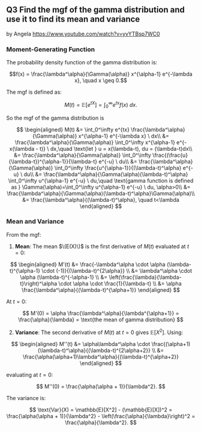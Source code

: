 ## Q3 Find the mgf of the gamma distribution and use it to find its mean and variance
by Angela https://www.youtube.com/watch?v=yvYTBsp7WC0
### Moment-Generating Function
The probability density function of the gamma distribution is:

$$f(x) = \frac{\lambda^\alpha}{\Gamma(\alpha)} x^{\alpha-1} e^{-\lambda x}, \quad x \geq 0.$$

The mgf is defined as:

$$
M(t) = \mathbb{E}[e^{tX}] = \int_0^\infty e^{tx} f(x) \ dx.
$$

So the mgf of the gamma distribution is

$$
\begin{aligned}
M(t) &= \int_0^\infty e^{tx} \frac{\lambda^\alpha}{\Gamma(\alpha)} x^{\alpha-1} e^{-\lambda x} \ dx\\
&= \frac{\lambda^\alpha}{\Gamma(\alpha)} \int_0^\infty x^{\alpha-1} e^{-x(\lambda - t)} \ dx,\quad \text{let } u = x(\lambda-t),  du = (\lambda-t)dx\\
&= \frac{\lambda^\alpha}{\Gamma(\alpha)} \int_0^\infty \frac{(\frac{u}{\lambda-t})^{\alpha-1}}{\lambda-t} e^{-u} \ du\\
&= \frac{\lambda^\alpha}{\Gamma(\alpha)} \int_0^\infty \frac{u^{\alpha-1}}{(\lambda-t)^\alpha} e^{-u} \ du\\
&= \frac{\lambda^\alpha}{\Gamma(\alpha)(\lambda-t)^\alpha} \int_0^\infty u^{\alpha-1} e^{-u} \ du,\quad \text{gamma function is defined as } \Gamma(\alpha)=\int_0^\infty u^{\alpha-1} e^{-u} \ du, \alpha>0\\
&= \frac{\lambda^\alpha}{\Gamma(\alpha)(\lambda-t)^\alpha}\Gamma(\alpha)\\
&= \frac{\lambda^\alpha}{(\lambda-t)^\alpha}, \quad t<\lambda
\end{aligned}
$$

### Mean and Variance
From the mgf:
1. **Mean**: The mean $\(E(X)\)$ is the first derivative of  $M(t)$ evaluated at $t = 0$:

$$
\begin{aligned}
M'(t) &= \frac{-\lambda^\alpha \cdot \alpha (\lambda-t)^{\alpha-1} \cdot (-1)}{(\lambda-t)^{2\alpha}} \\
&= \lambda^\alpha \cdot \alpha (\lambda-t)^{-\alpha-1} \\
&= \left(\frac{\lambda}{\lambda-t}\right)^\alpha \cdot \alpha \cdot \frac{1}{\lambda-t} \\
&= \alpha \frac{\lambda^\alpha}{(\lambda-t)^{\alpha+1}}
\end{aligned}
$$

At $t = 0$:

$$
M'(0) = \alpha \frac{\lambda^\alpha}{\lambda^{\alpha+1}} = \frac{\alpha}{\lambda} = \text{the mean of gamma distribution}
$$

2. **Variance**: The second derivative of $M(t)$ at $t = 0$ gives $\mathbb{E}[X^2]$. Using:

$$
\begin{aligned}
M''(t) &= \alpha\lambda^\alpha \cdot \frac{(\alpha+1)(\lambda-t)^\alpha}{(\lambda-t)^{2\alpha+2}} \\
&= \frac{\alpha(\alpha+1)\lambda^\alpha}{(\lambda-t)^{\alpha+2}}
\end{aligned}
$$

evaluating at $t = 0$:

$$
M''(0) = \frac{\alpha(\alpha + 1)}{\lambda^2}.
$$

The variance is:

$$
\text{Var}(X) = \mathbb{E}[X^2] - (\mathbb{E}[X])^2 = \frac{\alpha(\alpha + 1)}{\lambda^2} - \left(\frac{\alpha}{\lambda}\right)^2 = \frac{\alpha}{\lambda^2}.
$$

